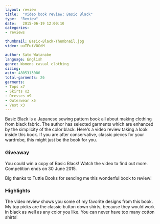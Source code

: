 ```yaml
---
layout: review
title:  "Video book review: Basic Black"
type:  "Review"
date:   2015-06-19 12:00:10
categories:
- reviews

thumbnail: Basic-Black-Thumbnail.jpg
video: uuTFuiVOGdM

author: Sato Watanabe
language: English
genre: Womens casual clothing
sizing:
asin: 4805313080
total-garments: 26
garments:
- Tops x7
- Skirts x2
- Dresses x9
- Outerwear x5
- Vest x3
---
```


Basic Black is a Japanese sewing pattern book all about making clothing from black fabric. The author has selected garments which are enhanced by the simplicity of the color black. Here's a video review taking a look inside this book. If you are after conservative, classic pieces for your wardrobe, this might just be the book for you.

### Giveaway

You could win a copy of Basic Black! Watch the video to find out more. Competition ends on 30 June 2015.

Big thanks to Tuttle Books for sending me this wonderful book to review!

### Highlights

The video review shows you some of my favorite designs from this book. My top picks are the classic button down shirts, because they would work in black as well as any color you like. You can never have too many cotton shirts!
